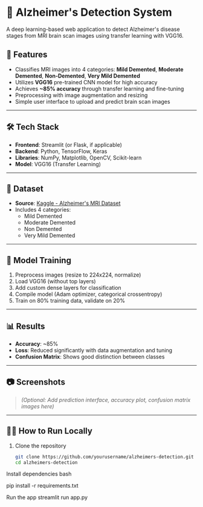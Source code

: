 # 🧠 Alzheimer's Detection System

A deep learning-based web application to detect Alzheimer's disease stages from MRI brain scan images using transfer learning with VGG16.

## 🚀 Features

- Classifies MRI images into 4 categories: **Mild Demented**, **Moderate Demented**, **Non-Demented**, **Very Mild Demented**
- Utilizes **VGG16** pre-trained CNN model for high accuracy
- Achieves **~85% accuracy** through transfer learning and fine-tuning
- Preprocessing with image augmentation and resizing
- Simple user interface to upload and predict brain scan images

---

## 🛠️ Tech Stack

- **Frontend**: Streamlit (or Flask, if applicable)
- **Backend**: Python, TensorFlow, Keras
- **Libraries**: NumPy, Matplotlib, OpenCV, Scikit-learn
- **Model**: VGG16 (Transfer Learning)

---

## 📂 Dataset

- **Source**: [Kaggle - Alzheimer's MRI Dataset](https://www.kaggle.com/datasets)
- Includes 4 categories:
  - Mild Demented
  - Moderate Demented
  - Non Demented
  - Very Mild Demented

---

## 🧪 Model Training

1. Preprocess images (resize to 224x224, normalize)
2. Load VGG16 (without top layers)
3. Add custom dense layers for classification
4. Compile model (Adam optimizer, categorical crossentropy)
5. Train on 80% training data, validate on 20%

---

## 📊 Results

- **Accuracy**: ~85%
- **Loss**: Reduced significantly with data augmentation and tuning
- **Confusion Matrix**: Shows good distinction between classes

---

## 📷 Screenshots

> *(Optional: Add prediction interface, accuracy plot, confusion matrix images here)*

---

## 🧑‍💻 How to Run Locally

1. Clone the repository  
   ```bash
   git clone https://github.com/yourusername/alzheimers-detection.git
   cd alzheimers-detection


Install dependencies
bash

  pip install -r requirements.txt

Run the app
  streamlit run app.py

